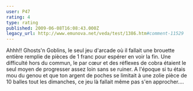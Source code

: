 ```yaml
---
user: P47
rating: 4
type: rating
published: 2009-06-08T16:08:43.000Z
legacy_url: http://www.emunova.net/veda/test/1386.htm#comment-11529
---
```

Ahhh!! Ghosts'n Goblins, le seul jeu d'arcade où il fallait une brouette entière remplie de pièces de 1 franc pour espérer en voir la fin.
Une difficulté hors du commun, le par cœur et des réflexes de cobra étaient le seul moyen de progresser assez loin sans se ruiner.
A l'époque si tu étais mou du genou et que ton argent de poches se limitait à une zolie pièce de 10 balles tout les dimanches, ce jeu là fallait même pas s'en approcher....